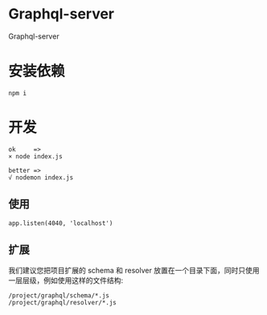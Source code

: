 # Graphql-server
Graphql-server

# 安装依赖

```
npm i
```

# 开发

```
ok     =>
× node index.js

better =>
√ nodemon index.js
```

## 使用
```
app.listen(4040, 'localhost')
```

## 扩展
我们建议您把项目扩展的 schema 和 resolver 放置在一个目录下面，同时只使用一层层级，例如使用这样的文件结构:
```
/project/graphql/schema/*.js
/project/graphql/resolver/*.js
```